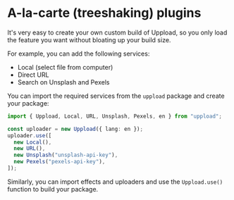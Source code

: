# A-la-carte (treeshaking) plugins

It's very easy to create your own custom build of Uppload, so you only load the feature you want without bloating up your build size.

For example, you can add the following services:

- Local (select file from computer)
- Direct URL
- Search on Unsplash and Pexels

You can import the required services from the `uppload` package and create your package:

```ts
import { Uppload, Local, URL, Unsplash, Pexels, en } from "uppload";

const uploader = new Uppload({ lang: en });
uploader.use([
  new Local(),
  new URL(),
  new Unsplash("unsplash-api-key"),
  new Pexels("pexels-api-key"),
]);
```

Similarly, you can import effects and uploaders and use the `Uppload.use()` function to build your package.
